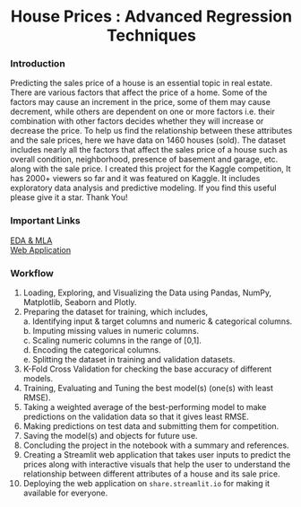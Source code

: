 <h1 align="center"> House Prices : Advanced Regression Techniques </h1>

### Introduction
Predicting the sales price of a house is an essential topic in real estate. There are various factors that affect the price of a home. Some of the factors may cause an increment in the price, some of them may cause decrement, while others are dependent on one or more factors i.e. their combination with other factors decides whether they will increase or decrease the price. To help us find the relationship between these attributes and the sale prices, here we have data on 1460 houses (sold). The dataset includes nearly all the factors that affect the sales price of a house such as overall condition, neighborhood, presence of basement and garage, etc. along with the sale price. I created this project for the Kaggle competition, It has 2000+ viewers so far and it was featured on Kaggle. It includes exploratory data analysis and predictive modeling. If you find this useful please give it a star. Thank You!

### Important Links
[EDA & MLA](https://www.kaggle.com/code/prasadposture121/house-prices-prediction)
<br>[Web Application](https://house-price-prediction-pp.streamlit.app/)

### Workflow
1. Loading, Exploring, and Visualizing the Data using Pandas, NumPy, Matplotlib, Seaborn and Plotly.
2. Preparing the dataset for training, which includes,<br>
    a. Identifying input & target columns and numeric & categorical columns.<br>
    b. Imputing missing values in numeric columns.<br>
    c. Scaling numeric columns in the range of [0,1].<br>
    d. Encoding the categorical columns.<br>
    e. Splitting the dataset in training and validation datasets.
 3. K-Fold Cross Validation for checking the base accuracy of different models.
 4. Training, Evaluating and Tuning the best model(s) (one(s) with least RMSE).
 5. Taking a weighted average of the best-performing model to make predictions on the validation data so that it gives least RMSE.
 6. Making predictions on test data and submitting them for competition.
 7. Saving the model(s) and objects for future use.
 8. Concluding the project in the notebook with a summary and references.
 9. Creating a Streamlit web application that takes user inputs to predict the prices along with interactive visuals that help the user to understand the relationship between different attributes of a house and its sale price.
 10. Deploying the web application on `share.streamlit.io` for making it available for everyone.
